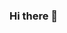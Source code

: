 ### Hi there 👋

<!--
**ejm201/ejm201** is a ✨ _special_ ✨ repository because its `README.md` (this file) appears on your GitHub profile.

[![Edwin's GitHub stats](https://github-readme-stats.vercel.app/api?username=ejm201)](https://github.com/anuraghazra/github-readme-stats)

- 🔭 I’m currently working on an M.S. in Data Analytics from **[WGU](https://www.wgu.edu/)**.
- 🌱 I’m currently learning a lot of Python!
- 📫 How to reach me: <info@edwinj.dev>
-->
